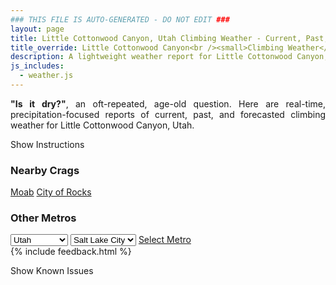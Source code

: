 ```yaml
---
### THIS FILE IS AUTO-GENERATED - DO NOT EDIT ###
layout: page
title: Little Cottonwood Canyon, Utah Climbing Weather - Current, Past, and Forecasted Report
title_override: Little Cottonwood Canyon<br /><small>Climbing Weather</small>
description: A lightweight weather report for Little Cottonwood Canyon, Utah. Optimized for slow internet connections.
js_includes:
  - weather.js
---
```


<section class="measure center lh-copy f5-ns f6 ph2 mv4" style="text-align: justify;">
<strong>"Is it dry?"</strong>, an oft-repeated, age-old question. Here are real-time,
precipitation-focused reports of current, past, and forecasted climbing weather for Little Cottonwood Canyon, Utah.
</section>

<p id="settings-toggle" class="mw5 b center tc hover-light-red black-70 pointer">Show Instructions</p>
<section id="settings" class="overflow-hidden" style="display:none;">
    <div class="mv2 ph2 center">
        <div class="fn f6 tc pv2">
            <p class="measure lh-copy center"><strong>Show/hide hourly forecasts</strong> by clicking the desired day.</p>
            <hr class="mw5 p0 mv2 o-60 b0 bt b--light-red light-red bg-light-red">
            <p class="measure lh-copy center"><strong>Current and Past conditions</strong> are measured by the nearest weather station. <strong>Forecast conditions</strong> are calculated and polled separately.</p>
            <hr class="mw5 p0 mv2 o-60 b0 bt b--light-red light-red bg-light-red">
            <p class="measure lh-copy center"><strong>Having issues?</strong> Try <a id="clear-cache" class="no-underline relative fancy-link light-red hover-light-red" href="#">clearing the local cache</a>.</p>
            <hr class="mw5 p0 mv2 o-60 b0 bt b--light-red light-red bg-light-red">
            <p class="measure lh-copy center">Weather data sourced from <a class="no-underline fancy-link relative light-red" target="_blank" href="https://www.weather.gov/documentation/services-web-api">weather.gov</a>.</p>
        </div>
    </div>
</section>
<section id="weather" data-crag="little-cottonwood-canyon-utah" class="mv4-ns mv3 ph2 center"></section>
<section id="nearby" class="tc lh-copy">
  <h3>Nearby Crags</h3>
<a class="nowrap no-underline fancy-link relative light-red mh3" href="/crags/moab-utah-weather.html">Moab</a>
<a class="nowrap no-underline fancy-link relative light-red mh3" href="/crags/city-of-rocks-idaho-weather.html">City of Rocks</a>
</section>
<section id="nearby" class="tc lh-copy">
  <h3>Other Metros</h3>
  <select class="ma1 bg-near-white pa2" id="stateSel">
    <option value="Texas">Texas</option>
    <option value="Washington">Washington</option>
    <option value="Colorado">Colorado</option>
    <option value="Tennessee">Tennessee</option>
    <option value="Utah" selected>Utah</option>
    <option value="California">California</option>
  </select>
  <select class="ma1 bg-near-white pa2" id="citySel">
    <option value="Salt Lake City" selected>Salt Lake City</option>
  </select>
  <a id="selectMetro" class="f6 link dim ph3 pv2 ma1 dib white bg-light-red" href="/crags/salt-lake-city-utah-weather.html">Select Metro</a>
  <script>
    var states = [];
    states["Texas"] = "Austin"
    states["Washington"] = "Seattle"
    states["Colorado"] = "Denver"
    states["Tennessee"] = "Nashville"
    states["Utah"] = "Salt Lake City"
    states["California"] = "San Francisco|Los Angeles"
  </script>
</section>
{% include feedback.html %}
<p id="issues-toggle" class="mw5 b center tc hover-light-red black-70 pointer">Show Known Issues</p>
<section id="issues" class="overflow-hidden tc f6">
</section>

<script>
  var weekly_SLC_102_165 = {"updated":"2021-06-18T08:40:53+00:00","units":"us","forecastGenerator":"BaselineForecastGenerator","generatedAt":"2021-06-18T08:47:27+00:00","updateTime":"2021-06-18T08:40:53+00:00","validTimes":"2021-06-18T02:00:00+00:00/P7DT23H","elevation":{"value":1872.0816,"unitCode":"unit:m"},"periods":[{"number":1,"name":"Overnight","startTime":"2021-06-18T02:00:00-06:00","endTime":"2021-06-18T06:00:00-06:00","isDaytime":false,"temperature":71,"temperatureUnit":"F","temperatureTrend":"rising","windSpeed":"6 mph","windDirection":"E","icon":"https://api.weather.gov/icons/land/night/bkn?size=medium","shortForecast":"Mostly Cloudy","detailedForecast":"Mostly cloudy. Low around 71, with temperatures rising to around 75 overnight. East wind around 6 mph."},{"number":2,"name":"Friday","startTime":"2021-06-18T06:00:00-06:00","endTime":"2021-06-18T18:00:00-06:00","isDaytime":true,"temperature":90,"temperatureUnit":"F","temperatureTrend":null,"windSpeed":"5 to 10 mph","windDirection":"NW","icon":"https://api.weather.gov/icons/land/day/sct?size=medium","shortForecast":"Mostly Sunny","detailedForecast":"Mostly sunny, with a high near 90. Northwest wind 5 to 10 mph."},{"number":3,"name":"Friday Night","startTime":"2021-06-18T18:00:00-06:00","endTime":"2021-06-19T06:00:00-06:00","isDaytime":false,"temperature":71,"temperatureUnit":"F","temperatureTrend":"rising","windSpeed":"9 mph","windDirection":"E","icon":"https://api.weather.gov/icons/land/night/smoke?size=medium","shortForecast":"Patchy Smoke","detailedForecast":"Patchy smoke. Mostly cloudy. Low around 71, with temperatures rising to around 74 overnight. East wind around 9 mph."},{"number":4,"name":"Saturday","startTime":"2021-06-19T06:00:00-06:00","endTime":"2021-06-19T18:00:00-06:00","isDaytime":true,"temperature":90,"temperatureUnit":"F","temperatureTrend":null,"windSpeed":"6 to 12 mph","windDirection":"WSW","icon":"https://api.weather.gov/icons/land/day/smoke/sct?size=medium","shortForecast":"Patchy Smoke then Mostly Sunny","detailedForecast":"Patchy smoke before noon. Mostly sunny, with a high near 90. West southwest wind 6 to 12 mph."},{"number":5,"name":"Saturday Night","startTime":"2021-06-19T18:00:00-06:00","endTime":"2021-06-20T06:00:00-06:00","isDaytime":false,"temperature":65,"temperatureUnit":"F","temperatureTrend":null,"windSpeed":"6 to 12 mph","windDirection":"NE","icon":"https://api.weather.gov/icons/land/night/few?size=medium","shortForecast":"Mostly Clear","detailedForecast":"Mostly clear, with a low around 65. Northeast wind 6 to 12 mph."},{"number":6,"name":"Sunday","startTime":"2021-06-20T06:00:00-06:00","endTime":"2021-06-20T18:00:00-06:00","isDaytime":true,"temperature":86,"temperatureUnit":"F","temperatureTrend":null,"windSpeed":"8 to 13 mph","windDirection":"NNW","icon":"https://api.weather.gov/icons/land/day/skc?size=medium","shortForecast":"Sunny","detailedForecast":"Sunny, with a high near 86."},{"number":7,"name":"Sunday Night","startTime":"2021-06-20T18:00:00-06:00","endTime":"2021-06-21T06:00:00-06:00","isDaytime":false,"temperature":62,"temperatureUnit":"F","temperatureTrend":null,"windSpeed":"9 to 13 mph","windDirection":"NNE","icon":"https://api.weather.gov/icons/land/night/few?size=medium","shortForecast":"Mostly Clear","detailedForecast":"Mostly clear, with a low around 62."},{"number":8,"name":"Monday","startTime":"2021-06-21T06:00:00-06:00","endTime":"2021-06-21T18:00:00-06:00","isDaytime":true,"temperature":86,"temperatureUnit":"F","temperatureTrend":null,"windSpeed":"8 to 12 mph","windDirection":"NNW","icon":"https://api.weather.gov/icons/land/day/skc?size=medium","shortForecast":"Sunny","detailedForecast":"Sunny, with a high near 86."},{"number":9,"name":"Monday Night","startTime":"2021-06-21T18:00:00-06:00","endTime":"2021-06-22T06:00:00-06:00","isDaytime":false,"temperature":65,"temperatureUnit":"F","temperatureTrend":null,"windSpeed":"7 to 10 mph","windDirection":"NE","icon":"https://api.weather.gov/icons/land/night/few?size=medium","shortForecast":"Mostly Clear","detailedForecast":"Mostly clear, with a low around 65."},{"number":10,"name":"Tuesday","startTime":"2021-06-22T06:00:00-06:00","endTime":"2021-06-22T18:00:00-06:00","isDaytime":true,"temperature":91,"temperatureUnit":"F","temperatureTrend":null,"windSpeed":"7 to 15 mph","windDirection":"S","icon":"https://api.weather.gov/icons/land/day/few?size=medium","shortForecast":"Sunny","detailedForecast":"Sunny, with a high near 91."},{"number":11,"name":"Tuesday Night","startTime":"2021-06-22T18:00:00-06:00","endTime":"2021-06-23T06:00:00-06:00","isDaytime":false,"temperature":67,"temperatureUnit":"F","temperatureTrend":null,"windSpeed":"15 mph","windDirection":"S","icon":"https://api.weather.gov/icons/land/night/sct?size=medium","shortForecast":"Partly Cloudy","detailedForecast":"Partly cloudy, with a low around 67."},{"number":12,"name":"Wednesday","startTime":"2021-06-23T06:00:00-06:00","endTime":"2021-06-23T18:00:00-06:00","isDaytime":true,"temperature":88,"temperatureUnit":"F","temperatureTrend":null,"windSpeed":"14 mph","windDirection":"S","icon":"https://api.weather.gov/icons/land/day/few?size=medium","shortForecast":"Sunny","detailedForecast":"Sunny, with a high near 88."},{"number":13,"name":"Wednesday Night","startTime":"2021-06-23T18:00:00-06:00","endTime":"2021-06-24T06:00:00-06:00","isDaytime":false,"temperature":64,"temperatureUnit":"F","temperatureTrend":null,"windSpeed":"12 to 15 mph","windDirection":"S","icon":"https://api.weather.gov/icons/land/night/few?size=medium","shortForecast":"Mostly Clear","detailedForecast":"Mostly clear, with a low around 64."},{"number":14,"name":"Thursday","startTime":"2021-06-24T06:00:00-06:00","endTime":"2021-06-24T18:00:00-06:00","isDaytime":true,"temperature":87,"temperatureUnit":"F","temperatureTrend":null,"windSpeed":"12 mph","windDirection":"SSW","icon":"https://api.weather.gov/icons/land/day/few?size=medium","shortForecast":"Sunny","detailedForecast":"Sunny, with a high near 87."}]}
  var hourly_SLC_102_165 = {"@context":["https://geojson.org/geojson-ld/geojson-context.jsonld",{"@version":"1.1","wx":"https://api.weather.gov/ontology#","geo":"http://www.opengis.net/ont/geosparql#","unit":"http://codes.wmo.int/common/unit/","@vocab":"https://api.weather.gov/ontology#"}],"type":"Feature","geometry":{"type":"Polygon","coordinates":[[[-111.7980097,40.5728371],[-111.79443739999999,40.5510443],[-111.765784,40.5537528],[-111.7693503,40.575545899999995],[-111.7980097,40.5728371]]]},"properties":{"updated":"2021-06-18T08:40:53+00:00","units":"us","forecastGenerator":"HourlyForecastGenerator","generatedAt":"2021-06-18T08:47:28+00:00","updateTime":"2021-06-18T08:40:53+00:00","validTimes":"2021-06-18T02:00:00+00:00/P7DT23H","elevation":{"value":1872.0816,"unitCode":"unit:m"},"periods":[{"number":1,"name":"","startTime":"2021-06-18T02:00:00-06:00","endTime":"2021-06-18T03:00:00-06:00","isDaytime":false,"temperature":75,"temperatureUnit":"F","temperatureTrend":null,"windSpeed":"6 mph","windDirection":"E","icon":"https://api.weather.gov/icons/land/night/bkn?size=small","shortForecast":"Mostly Cloudy","detailedForecast":""},{"number":2,"name":"","startTime":"2021-06-18T03:00:00-06:00","endTime":"2021-06-18T04:00:00-06:00","isDaytime":false,"temperature":75,"temperatureUnit":"F","temperatureTrend":null,"windSpeed":"6 mph","windDirection":"E","icon":"https://api.weather.gov/icons/land/night/bkn?size=small","shortForecast":"Mostly Cloudy","detailedForecast":""},{"number":3,"name":"","startTime":"2021-06-18T04:00:00-06:00","endTime":"2021-06-18T05:00:00-06:00","isDaytime":false,"temperature":75,"temperatureUnit":"F","temperatureTrend":null,"windSpeed":"6 mph","windDirection":"E","icon":"https://api.weather.gov/icons/land/night/bkn?size=small","shortForecast":"Mostly Cloudy","detailedForecast":""},{"number":4,"name":"","startTime":"2021-06-18T05:00:00-06:00","endTime":"2021-06-18T06:00:00-06:00","isDaytime":false,"temperature":75,"temperatureUnit":"F","temperatureTrend":null,"windSpeed":"6 mph","windDirection":"E","icon":"https://api.weather.gov/icons/land/night/bkn?size=small","shortForecast":"Mostly Cloudy","detailedForecast":""},{"number":5,"name":"","startTime":"2021-06-18T06:00:00-06:00","endTime":"2021-06-18T07:00:00-06:00","isDaytime":true,"temperature":72,"temperatureUnit":"F","temperatureTrend":null,"windSpeed":"6 mph","windDirection":"ESE","icon":"https://api.weather.gov/icons/land/day/bkn?size=small","shortForecast":"Partly Sunny","detailedForecast":""},{"number":6,"name":"","startTime":"2021-06-18T07:00:00-06:00","endTime":"2021-06-18T08:00:00-06:00","isDaytime":true,"temperature":71,"temperatureUnit":"F","temperatureTrend":null,"windSpeed":"6 mph","windDirection":"ESE","icon":"https://api.weather.gov/icons/land/day/bkn?size=small","shortForecast":"Partly Sunny","detailedForecast":""},{"number":7,"name":"","startTime":"2021-06-18T08:00:00-06:00","endTime":"2021-06-18T09:00:00-06:00","isDaytime":true,"temperature":72,"temperatureUnit":"F","temperatureTrend":null,"windSpeed":"6 mph","windDirection":"ESE","icon":"https://api.weather.gov/icons/land/day/bkn?size=small","shortForecast":"Partly Sunny","detailedForecast":""},{"number":8,"name":"","startTime":"2021-06-18T09:00:00-06:00","endTime":"2021-06-18T10:00:00-06:00","isDaytime":true,"temperature":78,"temperatureUnit":"F","temperatureTrend":null,"windSpeed":"5 mph","windDirection":"W","icon":"https://api.weather.gov/icons/land/day/bkn?size=small","shortForecast":"Partly Sunny","detailedForecast":""},{"number":9,"name":"","startTime":"2021-06-18T10:00:00-06:00","endTime":"2021-06-18T11:00:00-06:00","isDaytime":true,"temperature":81,"temperatureUnit":"F","temperatureTrend":null,"windSpeed":"5 mph","windDirection":"W","icon":"https://api.weather.gov/icons/land/day/bkn?size=small","shortForecast":"Partly Sunny","detailedForecast":""},{"number":10,"name":"","startTime":"2021-06-18T11:00:00-06:00","endTime":"2021-06-18T12:00:00-06:00","isDaytime":true,"temperature":82,"temperatureUnit":"F","temperatureTrend":null,"windSpeed":"5 mph","windDirection":"W","icon":"https://api.weather.gov/icons/land/day/bkn?size=small","shortForecast":"Partly Sunny","detailedForecast":""},{"number":11,"name":"","startTime":"2021-06-18T12:00:00-06:00","endTime":"2021-06-18T13:00:00-06:00","isDaytime":true,"temperature":84,"temperatureUnit":"F","temperatureTrend":null,"windSpeed":"9 mph","windDirection":"WNW","icon":"https://api.weather.gov/icons/land/day/sct?size=small","shortForecast":"Mostly Sunny","detailedForecast":""},{"number":12,"name":"","startTime":"2021-06-18T13:00:00-06:00","endTime":"2021-06-18T14:00:00-06:00","isDaytime":true,"temperature":86,"temperatureUnit":"F","temperatureTrend":null,"windSpeed":"9 mph","windDirection":"WNW","icon":"https://api.weather.gov/icons/land/day/sct?size=small","shortForecast":"Mostly Sunny","detailedForecast":""},{"number":13,"name":"","startTime":"2021-06-18T14:00:00-06:00","endTime":"2021-06-18T15:00:00-06:00","isDaytime":true,"temperature":88,"temperatureUnit":"F","temperatureTrend":null,"windSpeed":"9 mph","windDirection":"WNW","icon":"https://api.weather.gov/icons/land/day/sct?size=small","shortForecast":"Mostly Sunny","detailedForecast":""},{"number":14,"name":"","startTime":"2021-06-18T15:00:00-06:00","endTime":"2021-06-18T16:00:00-06:00","isDaytime":true,"temperature":88,"temperatureUnit":"F","temperatureTrend":null,"windSpeed":"10 mph","windDirection":"NNW","icon":"https://api.weather.gov/icons/land/day/few?size=small","shortForecast":"Sunny","detailedForecast":""},{"number":15,"name":"","startTime":"2021-06-18T16:00:00-06:00","endTime":"2021-06-18T17:00:00-06:00","isDaytime":true,"temperature":89,"temperatureUnit":"F","temperatureTrend":null,"windSpeed":"10 mph","windDirection":"NNW","icon":"https://api.weather.gov/icons/land/day/few?size=small","shortForecast":"Sunny","detailedForecast":""},{"number":16,"name":"","startTime":"2021-06-18T17:00:00-06:00","endTime":"2021-06-18T18:00:00-06:00","isDaytime":true,"temperature":89,"temperatureUnit":"F","temperatureTrend":null,"windSpeed":"10 mph","windDirection":"NNW","icon":"https://api.weather.gov/icons/land/day/few?size=small","shortForecast":"Sunny","detailedForecast":""},{"number":17,"name":"","startTime":"2021-06-18T18:00:00-06:00","endTime":"2021-06-18T19:00:00-06:00","isDaytime":false,"temperature":89,"temperatureUnit":"F","temperatureTrend":null,"windSpeed":"9 mph","windDirection":"NNW","icon":"https://api.weather.gov/icons/land/night/smoke?size=small","shortForecast":"Patchy Smoke","detailedForecast":""},{"number":18,"name":"","startTime":"2021-06-18T19:00:00-06:00","endTime":"2021-06-18T20:00:00-06:00","isDaytime":false,"temperature":87,"temperatureUnit":"F","temperatureTrend":null,"windSpeed":"9 mph","windDirection":"NNW","icon":"https://api.weather.gov/icons/land/night/smoke?size=small","shortForecast":"Patchy Smoke","detailedForecast":""},{"number":19,"name":"","startTime":"2021-06-18T20:00:00-06:00","endTime":"2021-06-18T21:00:00-06:00","isDaytime":false,"temperature":84,"temperatureUnit":"F","temperatureTrend":null,"windSpeed":"9 mph","windDirection":"NNW","icon":"https://api.weather.gov/icons/land/night/smoke?size=small","shortForecast":"Patchy Smoke","detailedForecast":""},{"number":20,"name":"","startTime":"2021-06-18T21:00:00-06:00","endTime":"2021-06-18T22:00:00-06:00","isDaytime":false,"temperature":80,"temperatureUnit":"F","temperatureTrend":null,"windSpeed":"7 mph","windDirection":"E","icon":"https://api.weather.gov/icons/land/night/smoke?size=small","shortForecast":"Patchy Smoke","detailedForecast":""},{"number":21,"name":"","startTime":"2021-06-18T22:00:00-06:00","endTime":"2021-06-18T23:00:00-06:00","isDaytime":false,"temperature":79,"temperatureUnit":"F","temperatureTrend":null,"windSpeed":"7 mph","windDirection":"E","icon":"https://api.weather.gov/icons/land/night/smoke?size=small","shortForecast":"Patchy Smoke","detailedForecast":""},{"number":22,"name":"","startTime":"2021-06-18T23:00:00-06:00","endTime":"2021-06-19T00:00:00-06:00","isDaytime":false,"temperature":78,"temperatureUnit":"F","temperatureTrend":null,"windSpeed":"7 mph","windDirection":"E","icon":"https://api.weather.gov/icons/land/night/smoke?size=small","shortForecast":"Patchy Smoke","detailedForecast":""},{"number":23,"name":"","startTime":"2021-06-19T00:00:00-06:00","endTime":"2021-06-19T01:00:00-06:00","isDaytime":false,"temperature":77,"temperatureUnit":"F","temperatureTrend":null,"windSpeed":"9 mph","windDirection":"ESE","icon":"https://api.weather.gov/icons/land/night/smoke?size=small","shortForecast":"Patchy Smoke","detailedForecast":""},{"number":24,"name":"","startTime":"2021-06-19T01:00:00-06:00","endTime":"2021-06-19T02:00:00-06:00","isDaytime":false,"temperature":76,"temperatureUnit":"F","temperatureTrend":null,"windSpeed":"9 mph","windDirection":"ESE","icon":"https://api.weather.gov/icons/land/night/smoke?size=small","shortForecast":"Patchy Smoke","detailedForecast":""},{"number":25,"name":"","startTime":"2021-06-19T02:00:00-06:00","endTime":"2021-06-19T03:00:00-06:00","isDaytime":false,"temperature":75,"temperatureUnit":"F","temperatureTrend":null,"windSpeed":"9 mph","windDirection":"ESE","icon":"https://api.weather.gov/icons/land/night/smoke?size=small","shortForecast":"Patchy Smoke","detailedForecast":""},{"number":26,"name":"","startTime":"2021-06-19T03:00:00-06:00","endTime":"2021-06-19T04:00:00-06:00","isDaytime":false,"temperature":75,"temperatureUnit":"F","temperatureTrend":null,"windSpeed":"8 mph","windDirection":"ESE","icon":"https://api.weather.gov/icons/land/night/smoke?size=small","shortForecast":"Patchy Smoke","detailedForecast":""},{"number":27,"name":"","startTime":"2021-06-19T04:00:00-06:00","endTime":"2021-06-19T05:00:00-06:00","isDaytime":false,"temperature":74,"temperatureUnit":"F","temperatureTrend":null,"windSpeed":"8 mph","windDirection":"ESE","icon":"https://api.weather.gov/icons/land/night/smoke?size=small","shortForecast":"Patchy Smoke","detailedForecast":""},{"number":28,"name":"","startTime":"2021-06-19T05:00:00-06:00","endTime":"2021-06-19T06:00:00-06:00","isDaytime":false,"temperature":74,"temperatureUnit":"F","temperatureTrend":null,"windSpeed":"8 mph","windDirection":"ESE","icon":"https://api.weather.gov/icons/land/night/smoke?size=small","shortForecast":"Patchy Smoke","detailedForecast":""},{"number":29,"name":"","startTime":"2021-06-19T06:00:00-06:00","endTime":"2021-06-19T07:00:00-06:00","isDaytime":true,"temperature":73,"temperatureUnit":"F","temperatureTrend":null,"windSpeed":"7 mph","windDirection":"SE","icon":"https://api.weather.gov/icons/land/day/smoke?size=small","shortForecast":"Patchy Smoke","detailedForecast":""},{"number":30,"name":"","startTime":"2021-06-19T07:00:00-06:00","endTime":"2021-06-19T08:00:00-06:00","isDaytime":true,"temperature":71,"temperatureUnit":"F","temperatureTrend":null,"windSpeed":"7 mph","windDirection":"SE","icon":"https://api.weather.gov/icons/land/day/smoke?size=small","shortForecast":"Patchy Smoke","detailedForecast":""},{"number":31,"name":"","startTime":"2021-06-19T08:00:00-06:00","endTime":"2021-06-19T09:00:00-06:00","isDaytime":true,"temperature":73,"temperatureUnit":"F","temperatureTrend":null,"windSpeed":"7 mph","windDirection":"SE","icon":"https://api.weather.gov/icons/land/day/smoke?size=small","shortForecast":"Patchy Smoke","detailedForecast":""},{"number":32,"name":"","startTime":"2021-06-19T09:00:00-06:00","endTime":"2021-06-19T10:00:00-06:00","isDaytime":true,"temperature":78,"temperatureUnit":"F","temperatureTrend":null,"windSpeed":"6 mph","windDirection":"SSW","icon":"https://api.weather.gov/icons/land/day/smoke?size=small","shortForecast":"Patchy Smoke","detailedForecast":""},{"number":33,"name":"","startTime":"2021-06-19T10:00:00-06:00","endTime":"2021-06-19T11:00:00-06:00","isDaytime":true,"temperature":80,"temperatureUnit":"F","temperatureTrend":null,"windSpeed":"6 mph","windDirection":"SSW","icon":"https://api.weather.gov/icons/land/day/smoke?size=small","shortForecast":"Patchy Smoke","detailedForecast":""},{"number":34,"name":"","startTime":"2021-06-19T11:00:00-06:00","endTime":"2021-06-19T12:00:00-06:00","isDaytime":true,"temperature":82,"temperatureUnit":"F","temperatureTrend":null,"windSpeed":"6 mph","windDirection":"SSW","icon":"https://api.weather.gov/icons/land/day/smoke?size=small","shortForecast":"Patchy Smoke","detailedForecast":""},{"number":35,"name":"","startTime":"2021-06-19T12:00:00-06:00","endTime":"2021-06-19T13:00:00-06:00","isDaytime":true,"temperature":84,"temperatureUnit":"F","temperatureTrend":null,"windSpeed":"8 mph","windDirection":"W","icon":"https://api.weather.gov/icons/land/day/sct?size=small","shortForecast":"Mostly Sunny","detailedForecast":""},{"number":36,"name":"","startTime":"2021-06-19T13:00:00-06:00","endTime":"2021-06-19T14:00:00-06:00","isDaytime":true,"temperature":85,"temperatureUnit":"F","temperatureTrend":null,"windSpeed":"8 mph","windDirection":"W","icon":"https://api.weather.gov/icons/land/day/sct?size=small","shortForecast":"Mostly Sunny","detailedForecast":""},{"number":37,"name":"","startTime":"2021-06-19T14:00:00-06:00","endTime":"2021-06-19T15:00:00-06:00","isDaytime":true,"temperature":86,"temperatureUnit":"F","temperatureTrend":null,"windSpeed":"8 mph","windDirection":"W","icon":"https://api.weather.gov/icons/land/day/sct?size=small","shortForecast":"Mostly Sunny","detailedForecast":""},{"number":38,"name":"","startTime":"2021-06-19T15:00:00-06:00","endTime":"2021-06-19T16:00:00-06:00","isDaytime":true,"temperature":87,"temperatureUnit":"F","temperatureTrend":null,"windSpeed":"12 mph","windDirection":"NW","icon":"https://api.weather.gov/icons/land/day/few?size=small","shortForecast":"Sunny","detailedForecast":""},{"number":39,"name":"","startTime":"2021-06-19T16:00:00-06:00","endTime":"2021-06-19T17:00:00-06:00","isDaytime":true,"temperature":88,"temperatureUnit":"F","temperatureTrend":null,"windSpeed":"12 mph","windDirection":"NW","icon":"https://api.weather.gov/icons/land/day/few?size=small","shortForecast":"Sunny","detailedForecast":""},{"number":40,"name":"","startTime":"2021-06-19T17:00:00-06:00","endTime":"2021-06-19T18:00:00-06:00","isDaytime":true,"temperature":89,"temperatureUnit":"F","temperatureTrend":null,"windSpeed":"12 mph","windDirection":"NW","icon":"https://api.weather.gov/icons/land/day/few?size=small","shortForecast":"Sunny","detailedForecast":""},{"number":41,"name":"","startTime":"2021-06-19T18:00:00-06:00","endTime":"2021-06-19T19:00:00-06:00","isDaytime":false,"temperature":88,"temperatureUnit":"F","temperatureTrend":null,"windSpeed":"12 mph","windDirection":"NNW","icon":"https://api.weather.gov/icons/land/night/few?size=small","shortForecast":"Mostly Clear","detailedForecast":""},{"number":42,"name":"","startTime":"2021-06-19T19:00:00-06:00","endTime":"2021-06-19T20:00:00-06:00","isDaytime":false,"temperature":86,"temperatureUnit":"F","temperatureTrend":null,"windSpeed":"12 mph","windDirection":"NNW","icon":"https://api.weather.gov/icons/land/night/few?size=small","shortForecast":"Mostly Clear","detailedForecast":""},{"number":43,"name":"","startTime":"2021-06-19T20:00:00-06:00","endTime":"2021-06-19T21:00:00-06:00","isDaytime":false,"temperature":82,"temperatureUnit":"F","temperatureTrend":null,"windSpeed":"12 mph","windDirection":"NNW","icon":"https://api.weather.gov/icons/land/night/few?size=small","shortForecast":"Mostly Clear","detailedForecast":""},{"number":44,"name":"","startTime":"2021-06-19T21:00:00-06:00","endTime":"2021-06-19T22:00:00-06:00","isDaytime":false,"temperature":79,"temperatureUnit":"F","temperatureTrend":null,"windSpeed":"6 mph","windDirection":"NNE","icon":"https://api.weather.gov/icons/land/night/few?size=small","shortForecast":"Mostly Clear","detailedForecast":""},{"number":45,"name":"","startTime":"2021-06-19T22:00:00-06:00","endTime":"2021-06-19T23:00:00-06:00","isDaytime":false,"temperature":77,"temperatureUnit":"F","temperatureTrend":null,"windSpeed":"6 mph","windDirection":"NNE","icon":"https://api.weather.gov/icons/land/night/few?size=small","shortForecast":"Mostly Clear","detailedForecast":""},{"number":46,"name":"","startTime":"2021-06-19T23:00:00-06:00","endTime":"2021-06-20T00:00:00-06:00","isDaytime":false,"temperature":76,"temperatureUnit":"F","temperatureTrend":null,"windSpeed":"6 mph","windDirection":"NNE","icon":"https://api.weather.gov/icons/land/night/few?size=small","shortForecast":"Mostly Clear","detailedForecast":""},{"number":47,"name":"","startTime":"2021-06-20T00:00:00-06:00","endTime":"2021-06-20T01:00:00-06:00","isDaytime":false,"temperature":75,"temperatureUnit":"F","temperatureTrend":null,"windSpeed":"7 mph","windDirection":"E","icon":"https://api.weather.gov/icons/land/night/few?size=small","shortForecast":"Mostly Clear","detailedForecast":""},{"number":48,"name":"","startTime":"2021-06-20T01:00:00-06:00","endTime":"2021-06-20T02:00:00-06:00","isDaytime":false,"temperature":73,"temperatureUnit":"F","temperatureTrend":null,"windSpeed":"7 mph","windDirection":"E","icon":"https://api.weather.gov/icons/land/night/few?size=small","shortForecast":"Mostly Clear","detailedForecast":""},{"number":49,"name":"","startTime":"2021-06-20T02:00:00-06:00","endTime":"2021-06-20T03:00:00-06:00","isDaytime":false,"temperature":72,"temperatureUnit":"F","temperatureTrend":null,"windSpeed":"7 mph","windDirection":"E","icon":"https://api.weather.gov/icons/land/night/few?size=small","shortForecast":"Mostly Clear","detailedForecast":""},{"number":50,"name":"","startTime":"2021-06-20T03:00:00-06:00","endTime":"2021-06-20T04:00:00-06:00","isDaytime":false,"temperature":70,"temperatureUnit":"F","temperatureTrend":null,"windSpeed":"8 mph","windDirection":"ENE","icon":"https://api.weather.gov/icons/land/night/few?size=small","shortForecast":"Mostly Clear","detailedForecast":""},{"number":51,"name":"","startTime":"2021-06-20T04:00:00-06:00","endTime":"2021-06-20T05:00:00-06:00","isDaytime":false,"temperature":68,"temperatureUnit":"F","temperatureTrend":null,"windSpeed":"8 mph","windDirection":"ENE","icon":"https://api.weather.gov/icons/land/night/few?size=small","shortForecast":"Mostly Clear","detailedForecast":""},{"number":52,"name":"","startTime":"2021-06-20T05:00:00-06:00","endTime":"2021-06-20T06:00:00-06:00","isDaytime":false,"temperature":67,"temperatureUnit":"F","temperatureTrend":null,"windSpeed":"8 mph","windDirection":"ENE","icon":"https://api.weather.gov/icons/land/night/few?size=small","shortForecast":"Mostly Clear","detailedForecast":""},{"number":53,"name":"","startTime":"2021-06-20T06:00:00-06:00","endTime":"2021-06-20T07:00:00-06:00","isDaytime":true,"temperature":67,"temperatureUnit":"F","temperatureTrend":null,"windSpeed":"8 mph","windDirection":"ENE","icon":"https://api.weather.gov/icons/land/day/skc?size=small","shortForecast":"Sunny","detailedForecast":""},{"number":54,"name":"","startTime":"2021-06-20T07:00:00-06:00","endTime":"2021-06-20T08:00:00-06:00","isDaytime":true,"temperature":69,"temperatureUnit":"F","temperatureTrend":null,"windSpeed":"8 mph","windDirection":"ENE","icon":"https://api.weather.gov/icons/land/day/skc?size=small","shortForecast":"Sunny","detailedForecast":""},{"number":55,"name":"","startTime":"2021-06-20T08:00:00-06:00","endTime":"2021-06-20T09:00:00-06:00","isDaytime":true,"temperature":71,"temperatureUnit":"F","temperatureTrend":null,"windSpeed":"8 mph","windDirection":"ENE","icon":"https://api.weather.gov/icons/land/day/skc?size=small","shortForecast":"Sunny","detailedForecast":""},{"number":56,"name":"","startTime":"2021-06-20T09:00:00-06:00","endTime":"2021-06-20T10:00:00-06:00","isDaytime":true,"temperature":74,"temperatureUnit":"F","temperatureTrend":null,"windSpeed":"9 mph","windDirection":"WNW","icon":"https://api.weather.gov/icons/land/day/skc?size=small","shortForecast":"Sunny","detailedForecast":""},{"number":57,"name":"","startTime":"2021-06-20T10:00:00-06:00","endTime":"2021-06-20T11:00:00-06:00","isDaytime":true,"temperature":76,"temperatureUnit":"F","temperatureTrend":null,"windSpeed":"9 mph","windDirection":"WNW","icon":"https://api.weather.gov/icons/land/day/skc?size=small","shortForecast":"Sunny","detailedForecast":""},{"number":58,"name":"","startTime":"2021-06-20T11:00:00-06:00","endTime":"2021-06-20T12:00:00-06:00","isDaytime":true,"temperature":78,"temperatureUnit":"F","temperatureTrend":null,"windSpeed":"9 mph","windDirection":"WNW","icon":"https://api.weather.gov/icons/land/day/skc?size=small","shortForecast":"Sunny","detailedForecast":""},{"number":59,"name":"","startTime":"2021-06-20T12:00:00-06:00","endTime":"2021-06-20T13:00:00-06:00","isDaytime":true,"temperature":79,"temperatureUnit":"F","temperatureTrend":null,"windSpeed":"13 mph","windDirection":"WNW","icon":"https://api.weather.gov/icons/land/day/skc?size=small","shortForecast":"Sunny","detailedForecast":""},{"number":60,"name":"","startTime":"2021-06-20T13:00:00-06:00","endTime":"2021-06-20T14:00:00-06:00","isDaytime":true,"temperature":81,"temperatureUnit":"F","temperatureTrend":null,"windSpeed":"13 mph","windDirection":"WNW","icon":"https://api.weather.gov/icons/land/day/skc?size=small","shortForecast":"Sunny","detailedForecast":""},{"number":61,"name":"","startTime":"2021-06-20T14:00:00-06:00","endTime":"2021-06-20T15:00:00-06:00","isDaytime":true,"temperature":82,"temperatureUnit":"F","temperatureTrend":null,"windSpeed":"13 mph","windDirection":"WNW","icon":"https://api.weather.gov/icons/land/day/skc?size=small","shortForecast":"Sunny","detailedForecast":""},{"number":62,"name":"","startTime":"2021-06-20T15:00:00-06:00","endTime":"2021-06-20T16:00:00-06:00","isDaytime":true,"temperature":83,"temperatureUnit":"F","temperatureTrend":null,"windSpeed":"13 mph","windDirection":"NW","icon":"https://api.weather.gov/icons/land/day/skc?size=small","shortForecast":"Sunny","detailedForecast":""},{"number":63,"name":"","startTime":"2021-06-20T16:00:00-06:00","endTime":"2021-06-20T17:00:00-06:00","isDaytime":true,"temperature":84,"temperatureUnit":"F","temperatureTrend":null,"windSpeed":"13 mph","windDirection":"NW","icon":"https://api.weather.gov/icons/land/day/skc?size=small","shortForecast":"Sunny","detailedForecast":""},{"number":64,"name":"","startTime":"2021-06-20T17:00:00-06:00","endTime":"2021-06-20T18:00:00-06:00","isDaytime":true,"temperature":85,"temperatureUnit":"F","temperatureTrend":null,"windSpeed":"13 mph","windDirection":"NW","icon":"https://api.weather.gov/icons/land/day/skc?size=small","shortForecast":"Sunny","detailedForecast":""},{"number":65,"name":"","startTime":"2021-06-20T18:00:00-06:00","endTime":"2021-06-20T19:00:00-06:00","isDaytime":false,"temperature":84,"temperatureUnit":"F","temperatureTrend":null,"windSpeed":"13 mph","windDirection":"NNW","icon":"https://api.weather.gov/icons/land/night/few?size=small","shortForecast":"Mostly Clear","detailedForecast":""},{"number":66,"name":"","startTime":"2021-06-20T19:00:00-06:00","endTime":"2021-06-20T20:00:00-06:00","isDaytime":false,"temperature":82,"temperatureUnit":"F","temperatureTrend":null,"windSpeed":"13 mph","windDirection":"NNW","icon":"https://api.weather.gov/icons/land/night/few?size=small","shortForecast":"Mostly Clear","detailedForecast":""},{"number":67,"name":"","startTime":"2021-06-20T20:00:00-06:00","endTime":"2021-06-20T21:00:00-06:00","isDaytime":false,"temperature":79,"temperatureUnit":"F","temperatureTrend":null,"windSpeed":"13 mph","windDirection":"NNW","icon":"https://api.weather.gov/icons/land/night/few?size=small","shortForecast":"Mostly Clear","detailedForecast":""},{"number":68,"name":"","startTime":"2021-06-20T21:00:00-06:00","endTime":"2021-06-20T22:00:00-06:00","isDaytime":false,"temperature":76,"temperatureUnit":"F","temperatureTrend":null,"windSpeed":"9 mph","windDirection":"N","icon":"https://api.weather.gov/icons/land/night/few?size=small","shortForecast":"Mostly Clear","detailedForecast":""},{"number":69,"name":"","startTime":"2021-06-20T22:00:00-06:00","endTime":"2021-06-20T23:00:00-06:00","isDaytime":false,"temperature":74,"temperatureUnit":"F","temperatureTrend":null,"windSpeed":"9 mph","windDirection":"N","icon":"https://api.weather.gov/icons/land/night/few?size=small","shortForecast":"Mostly Clear","detailedForecast":""},{"number":70,"name":"","startTime":"2021-06-20T23:00:00-06:00","endTime":"2021-06-21T00:00:00-06:00","isDaytime":false,"temperature":72,"temperatureUnit":"F","temperatureTrend":null,"windSpeed":"9 mph","windDirection":"N","icon":"https://api.weather.gov/icons/land/night/few?size=small","shortForecast":"Mostly Clear","detailedForecast":""},{"number":71,"name":"","startTime":"2021-06-21T00:00:00-06:00","endTime":"2021-06-21T01:00:00-06:00","isDaytime":false,"temperature":71,"temperatureUnit":"F","temperatureTrend":null,"windSpeed":"10 mph","windDirection":"NE","icon":"https://api.weather.gov/icons/land/night/skc?size=small","shortForecast":"Clear","detailedForecast":""},{"number":72,"name":"","startTime":"2021-06-21T01:00:00-06:00","endTime":"2021-06-21T02:00:00-06:00","isDaytime":false,"temperature":70,"temperatureUnit":"F","temperatureTrend":null,"windSpeed":"10 mph","windDirection":"NE","icon":"https://api.weather.gov/icons/land/night/skc?size=small","shortForecast":"Clear","detailedForecast":""},{"number":73,"name":"","startTime":"2021-06-21T02:00:00-06:00","endTime":"2021-06-21T03:00:00-06:00","isDaytime":false,"temperature":69,"temperatureUnit":"F","temperatureTrend":null,"windSpeed":"10 mph","windDirection":"NE","icon":"https://api.weather.gov/icons/land/night/skc?size=small","shortForecast":"Clear","detailedForecast":""},{"number":74,"name":"","startTime":"2021-06-21T03:00:00-06:00","endTime":"2021-06-21T04:00:00-06:00","isDaytime":false,"temperature":68,"temperatureUnit":"F","temperatureTrend":null,"windSpeed":"9 mph","windDirection":"ENE","icon":"https://api.weather.gov/icons/land/night/skc?size=small","shortForecast":"Clear","detailedForecast":""},{"number":75,"name":"","startTime":"2021-06-21T04:00:00-06:00","endTime":"2021-06-21T05:00:00-06:00","isDaytime":false,"temperature":67,"temperatureUnit":"F","temperatureTrend":null,"windSpeed":"9 mph","windDirection":"ENE","icon":"https://api.weather.gov/icons/land/night/skc?size=small","shortForecast":"Clear","detailedForecast":""},{"number":76,"name":"","startTime":"2021-06-21T05:00:00-06:00","endTime":"2021-06-21T06:00:00-06:00","isDaytime":false,"temperature":65,"temperatureUnit":"F","temperatureTrend":null,"windSpeed":"9 mph","windDirection":"ENE","icon":"https://api.weather.gov/icons/land/night/skc?size=small","shortForecast":"Clear","detailedForecast":""},{"number":77,"name":"","startTime":"2021-06-21T06:00:00-06:00","endTime":"2021-06-21T07:00:00-06:00","isDaytime":true,"temperature":64,"temperatureUnit":"F","temperatureTrend":null,"windSpeed":"10 mph","windDirection":"E","icon":"https://api.weather.gov/icons/land/day/skc?size=small","shortForecast":"Sunny","detailedForecast":""},{"number":78,"name":"","startTime":"2021-06-21T07:00:00-06:00","endTime":"2021-06-21T08:00:00-06:00","isDaytime":true,"temperature":66,"temperatureUnit":"F","temperatureTrend":null,"windSpeed":"10 mph","windDirection":"E","icon":"https://api.weather.gov/icons/land/day/skc?size=small","shortForecast":"Sunny","detailedForecast":""},{"number":79,"name":"","startTime":"2021-06-21T08:00:00-06:00","endTime":"2021-06-21T09:00:00-06:00","isDaytime":true,"temperature":69,"temperatureUnit":"F","temperatureTrend":null,"windSpeed":"10 mph","windDirection":"E","icon":"https://api.weather.gov/icons/land/day/skc?size=small","shortForecast":"Sunny","detailedForecast":""},{"number":80,"name":"","startTime":"2021-06-21T09:00:00-06:00","endTime":"2021-06-21T10:00:00-06:00","isDaytime":true,"temperature":71,"temperatureUnit":"F","temperatureTrend":null,"windSpeed":"8 mph","windDirection":"NNW","icon":"https://api.weather.gov/icons/land/day/skc?size=small","shortForecast":"Sunny","detailedForecast":""},{"number":81,"name":"","startTime":"2021-06-21T10:00:00-06:00","endTime":"2021-06-21T11:00:00-06:00","isDaytime":true,"temperature":74,"temperatureUnit":"F","temperatureTrend":null,"windSpeed":"8 mph","windDirection":"NNW","icon":"https://api.weather.gov/icons/land/day/skc?size=small","shortForecast":"Sunny","detailedForecast":""},{"number":82,"name":"","startTime":"2021-06-21T11:00:00-06:00","endTime":"2021-06-21T12:00:00-06:00","isDaytime":true,"temperature":77,"temperatureUnit":"F","temperatureTrend":null,"windSpeed":"8 mph","windDirection":"NNW","icon":"https://api.weather.gov/icons/land/day/skc?size=small","shortForecast":"Sunny","detailedForecast":""},{"number":83,"name":"","startTime":"2021-06-21T12:00:00-06:00","endTime":"2021-06-21T13:00:00-06:00","isDaytime":true,"temperature":79,"temperatureUnit":"F","temperatureTrend":null,"windSpeed":"9 mph","windDirection":"WNW","icon":"https://api.weather.gov/icons/land/day/skc?size=small","shortForecast":"Sunny","detailedForecast":""},{"number":84,"name":"","startTime":"2021-06-21T13:00:00-06:00","endTime":"2021-06-21T14:00:00-06:00","isDaytime":true,"temperature":81,"temperatureUnit":"F","temperatureTrend":null,"windSpeed":"9 mph","windDirection":"WNW","icon":"https://api.weather.gov/icons/land/day/skc?size=small","shortForecast":"Sunny","detailedForecast":""},{"number":85,"name":"","startTime":"2021-06-21T14:00:00-06:00","endTime":"2021-06-21T15:00:00-06:00","isDaytime":true,"temperature":82,"temperatureUnit":"F","temperatureTrend":null,"windSpeed":"9 mph","windDirection":"WNW","icon":"https://api.weather.gov/icons/land/day/skc?size=small","shortForecast":"Sunny","detailedForecast":""},{"number":86,"name":"","startTime":"2021-06-21T15:00:00-06:00","endTime":"2021-06-21T16:00:00-06:00","isDaytime":true,"temperature":83,"temperatureUnit":"F","temperatureTrend":null,"windSpeed":"12 mph","windDirection":"NW","icon":"https://api.weather.gov/icons/land/day/skc?size=small","shortForecast":"Sunny","detailedForecast":""},{"number":87,"name":"","startTime":"2021-06-21T16:00:00-06:00","endTime":"2021-06-21T17:00:00-06:00","isDaytime":true,"temperature":84,"temperatureUnit":"F","temperatureTrend":null,"windSpeed":"12 mph","windDirection":"NW","icon":"https://api.weather.gov/icons/land/day/skc?size=small","shortForecast":"Sunny","detailedForecast":""},{"number":88,"name":"","startTime":"2021-06-21T17:00:00-06:00","endTime":"2021-06-21T18:00:00-06:00","isDaytime":true,"temperature":85,"temperatureUnit":"F","temperatureTrend":null,"windSpeed":"12 mph","windDirection":"NW","icon":"https://api.weather.gov/icons/land/day/skc?size=small","shortForecast":"Sunny","detailedForecast":""},{"number":89,"name":"","startTime":"2021-06-21T18:00:00-06:00","endTime":"2021-06-21T19:00:00-06:00","isDaytime":false,"temperature":85,"temperatureUnit":"F","temperatureTrend":null,"windSpeed":"10 mph","windDirection":"NW","icon":"https://api.weather.gov/icons/land/night/skc?size=small","shortForecast":"Clear","detailedForecast":""},{"number":90,"name":"","startTime":"2021-06-21T19:00:00-06:00","endTime":"2021-06-21T20:00:00-06:00","isDaytime":false,"temperature":83,"temperatureUnit":"F","temperatureTrend":null,"windSpeed":"10 mph","windDirection":"NW","icon":"https://api.weather.gov/icons/land/night/skc?size=small","shortForecast":"Clear","detailedForecast":""},{"number":91,"name":"","startTime":"2021-06-21T20:00:00-06:00","endTime":"2021-06-21T21:00:00-06:00","isDaytime":false,"temperature":79,"temperatureUnit":"F","temperatureTrend":null,"windSpeed":"10 mph","windDirection":"NW","icon":"https://api.weather.gov/icons/land/night/skc?size=small","shortForecast":"Clear","detailedForecast":""},{"number":92,"name":"","startTime":"2021-06-21T21:00:00-06:00","endTime":"2021-06-21T22:00:00-06:00","isDaytime":false,"temperature":76,"temperatureUnit":"F","temperatureTrend":null,"windSpeed":"8 mph","windDirection":"N","icon":"https://api.weather.gov/icons/land/night/few?size=small","shortForecast":"Mostly Clear","detailedForecast":""},{"number":93,"name":"","startTime":"2021-06-21T22:00:00-06:00","endTime":"2021-06-21T23:00:00-06:00","isDaytime":false,"temperature":74,"temperatureUnit":"F","temperatureTrend":null,"windSpeed":"8 mph","windDirection":"N","icon":"https://api.weather.gov/icons/land/night/few?size=small","shortForecast":"Mostly Clear","detailedForecast":""},{"number":94,"name":"","startTime":"2021-06-21T23:00:00-06:00","endTime":"2021-06-22T00:00:00-06:00","isDaytime":false,"temperature":73,"temperatureUnit":"F","temperatureTrend":null,"windSpeed":"8 mph","windDirection":"N","icon":"https://api.weather.gov/icons/land/night/few?size=small","shortForecast":"Mostly Clear","detailedForecast":""},{"number":95,"name":"","startTime":"2021-06-22T00:00:00-06:00","endTime":"2021-06-22T01:00:00-06:00","isDaytime":false,"temperature":72,"temperatureUnit":"F","temperatureTrend":null,"windSpeed":"9 mph","windDirection":"E","icon":"https://api.weather.gov/icons/land/night/skc?size=small","shortForecast":"Clear","detailedForecast":""},{"number":96,"name":"","startTime":"2021-06-22T01:00:00-06:00","endTime":"2021-06-22T02:00:00-06:00","isDaytime":false,"temperature":71,"temperatureUnit":"F","temperatureTrend":null,"windSpeed":"9 mph","windDirection":"E","icon":"https://api.weather.gov/icons/land/night/skc?size=small","shortForecast":"Clear","detailedForecast":""},{"number":97,"name":"","startTime":"2021-06-22T02:00:00-06:00","endTime":"2021-06-22T03:00:00-06:00","isDaytime":false,"temperature":70,"temperatureUnit":"F","temperatureTrend":null,"windSpeed":"9 mph","windDirection":"E","icon":"https://api.weather.gov/icons/land/night/skc?size=small","shortForecast":"Clear","detailedForecast":""},{"number":98,"name":"","startTime":"2021-06-22T03:00:00-06:00","endTime":"2021-06-22T04:00:00-06:00","isDaytime":false,"temperature":69,"temperatureUnit":"F","temperatureTrend":null,"windSpeed":"7 mph","windDirection":"SE","icon":"https://api.weather.gov/icons/land/night/few?size=small","shortForecast":"Mostly Clear","detailedForecast":""},{"number":99,"name":"","startTime":"2021-06-22T04:00:00-06:00","endTime":"2021-06-22T05:00:00-06:00","isDaytime":false,"temperature":68,"temperatureUnit":"F","temperatureTrend":null,"windSpeed":"7 mph","windDirection":"SE","icon":"https://api.weather.gov/icons/land/night/few?size=small","shortForecast":"Mostly Clear","detailedForecast":""},{"number":100,"name":"","startTime":"2021-06-22T05:00:00-06:00","endTime":"2021-06-22T06:00:00-06:00","isDaytime":false,"temperature":67,"temperatureUnit":"F","temperatureTrend":null,"windSpeed":"7 mph","windDirection":"SE","icon":"https://api.weather.gov/icons/land/night/few?size=small","shortForecast":"Mostly Clear","detailedForecast":""},{"number":101,"name":"","startTime":"2021-06-22T06:00:00-06:00","endTime":"2021-06-22T07:00:00-06:00","isDaytime":true,"temperature":67,"temperatureUnit":"F","temperatureTrend":null,"windSpeed":"7 mph","windDirection":"SE","icon":"https://api.weather.gov/icons/land/day/few?size=small","shortForecast":"Sunny","detailedForecast":""},{"number":102,"name":"","startTime":"2021-06-22T07:00:00-06:00","endTime":"2021-06-22T08:00:00-06:00","isDaytime":true,"temperature":69,"temperatureUnit":"F","temperatureTrend":null,"windSpeed":"7 mph","windDirection":"SE","icon":"https://api.weather.gov/icons/land/day/few?size=small","shortForecast":"Sunny","detailedForecast":""},{"number":103,"name":"","startTime":"2021-06-22T08:00:00-06:00","endTime":"2021-06-22T09:00:00-06:00","isDaytime":true,"temperature":72,"temperatureUnit":"F","temperatureTrend":null,"windSpeed":"7 mph","windDirection":"SE","icon":"https://api.weather.gov/icons/land/day/few?size=small","shortForecast":"Sunny","detailedForecast":""},{"number":104,"name":"","startTime":"2021-06-22T09:00:00-06:00","endTime":"2021-06-22T10:00:00-06:00","isDaytime":true,"temperature":75,"temperatureUnit":"F","temperatureTrend":null,"windSpeed":"12 mph","windDirection":"S","icon":"https://api.weather.gov/icons/land/day/skc?size=small","shortForecast":"Sunny","detailedForecast":""},{"number":105,"name":"","startTime":"2021-06-22T10:00:00-06:00","endTime":"2021-06-22T11:00:00-06:00","isDaytime":true,"temperature":78,"temperatureUnit":"F","temperatureTrend":null,"windSpeed":"12 mph","windDirection":"S","icon":"https://api.weather.gov/icons/land/day/skc?size=small","shortForecast":"Sunny","detailedForecast":""},{"number":106,"name":"","startTime":"2021-06-22T11:00:00-06:00","endTime":"2021-06-22T12:00:00-06:00","isDaytime":true,"temperature":80,"temperatureUnit":"F","temperatureTrend":null,"windSpeed":"12 mph","windDirection":"S","icon":"https://api.weather.gov/icons/land/day/skc?size=small","shortForecast":"Sunny","detailedForecast":""},{"number":107,"name":"","startTime":"2021-06-22T12:00:00-06:00","endTime":"2021-06-22T13:00:00-06:00","isDaytime":true,"temperature":83,"temperatureUnit":"F","temperatureTrend":null,"windSpeed":"13 mph","windDirection":"SSW","icon":"https://api.weather.gov/icons/land/day/skc?size=small","shortForecast":"Sunny","detailedForecast":""},{"number":108,"name":"","startTime":"2021-06-22T13:00:00-06:00","endTime":"2021-06-22T14:00:00-06:00","isDaytime":true,"temperature":85,"temperatureUnit":"F","temperatureTrend":null,"windSpeed":"13 mph","windDirection":"SSW","icon":"https://api.weather.gov/icons/land/day/skc?size=small","shortForecast":"Sunny","detailedForecast":""},{"number":109,"name":"","startTime":"2021-06-22T14:00:00-06:00","endTime":"2021-06-22T15:00:00-06:00","isDaytime":true,"temperature":88,"temperatureUnit":"F","temperatureTrend":null,"windSpeed":"13 mph","windDirection":"SSW","icon":"https://api.weather.gov/icons/land/day/skc?size=small","shortForecast":"Sunny","detailedForecast":""},{"number":110,"name":"","startTime":"2021-06-22T15:00:00-06:00","endTime":"2021-06-22T16:00:00-06:00","isDaytime":true,"temperature":89,"temperatureUnit":"F","temperatureTrend":null,"windSpeed":"15 mph","windDirection":"SW","icon":"https://api.weather.gov/icons/land/day/few?size=small","shortForecast":"Sunny","detailedForecast":""},{"number":111,"name":"","startTime":"2021-06-22T16:00:00-06:00","endTime":"2021-06-22T17:00:00-06:00","isDaytime":true,"temperature":90,"temperatureUnit":"F","temperatureTrend":null,"windSpeed":"15 mph","windDirection":"SW","icon":"https://api.weather.gov/icons/land/day/few?size=small","shortForecast":"Sunny","detailedForecast":""},{"number":112,"name":"","startTime":"2021-06-22T17:00:00-06:00","endTime":"2021-06-22T18:00:00-06:00","isDaytime":true,"temperature":90,"temperatureUnit":"F","temperatureTrend":null,"windSpeed":"15 mph","windDirection":"SW","icon":"https://api.weather.gov/icons/land/day/few?size=small","shortForecast":"Sunny","detailedForecast":""},{"number":113,"name":"","startTime":"2021-06-22T18:00:00-06:00","endTime":"2021-06-22T19:00:00-06:00","isDaytime":false,"temperature":89,"temperatureUnit":"F","temperatureTrend":null,"windSpeed":"15 mph","windDirection":"SW","icon":"https://api.weather.gov/icons/land/night/few?size=small","shortForecast":"Mostly Clear","detailedForecast":""},{"number":114,"name":"","startTime":"2021-06-22T19:00:00-06:00","endTime":"2021-06-22T20:00:00-06:00","isDaytime":false,"temperature":87,"temperatureUnit":"F","temperatureTrend":null,"windSpeed":"15 mph","windDirection":"SW","icon":"https://api.weather.gov/icons/land/night/few?size=small","shortForecast":"Mostly Clear","detailedForecast":""},{"number":115,"name":"","startTime":"2021-06-22T20:00:00-06:00","endTime":"2021-06-22T21:00:00-06:00","isDaytime":false,"temperature":84,"temperatureUnit":"F","temperatureTrend":null,"windSpeed":"15 mph","windDirection":"SW","icon":"https://api.weather.gov/icons/land/night/few?size=small","shortForecast":"Mostly Clear","detailedForecast":""},{"number":116,"name":"","startTime":"2021-06-22T21:00:00-06:00","endTime":"2021-06-22T22:00:00-06:00","isDaytime":false,"temperature":81,"temperatureUnit":"F","temperatureTrend":null,"windSpeed":"14 mph","windDirection":"SSW","icon":"https://api.weather.gov/icons/land/night/sct?size=small","shortForecast":"Partly Cloudy","detailedForecast":""},{"number":117,"name":"","startTime":"2021-06-22T22:00:00-06:00","endTime":"2021-06-22T23:00:00-06:00","isDaytime":false,"temperature":79,"temperatureUnit":"F","temperatureTrend":null,"windSpeed":"14 mph","windDirection":"SSW","icon":"https://api.weather.gov/icons/land/night/sct?size=small","shortForecast":"Partly Cloudy","detailedForecast":""},{"number":118,"name":"","startTime":"2021-06-22T23:00:00-06:00","endTime":"2021-06-23T00:00:00-06:00","isDaytime":false,"temperature":77,"temperatureUnit":"F","temperatureTrend":null,"windSpeed":"14 mph","windDirection":"SSW","icon":"https://api.weather.gov/icons/land/night/sct?size=small","shortForecast":"Partly Cloudy","detailedForecast":""},{"number":119,"name":"","startTime":"2021-06-23T00:00:00-06:00","endTime":"2021-06-23T01:00:00-06:00","isDaytime":false,"temperature":76,"temperatureUnit":"F","temperatureTrend":null,"windSpeed":"13 mph","windDirection":"S","icon":"https://api.weather.gov/icons/land/night/sct?size=small","shortForecast":"Partly Cloudy","detailedForecast":""},{"number":120,"name":"","startTime":"2021-06-23T01:00:00-06:00","endTime":"2021-06-23T02:00:00-06:00","isDaytime":false,"temperature":75,"temperatureUnit":"F","temperatureTrend":null,"windSpeed":"13 mph","windDirection":"S","icon":"https://api.weather.gov/icons/land/night/sct?size=small","shortForecast":"Partly Cloudy","detailedForecast":""},{"number":121,"name":"","startTime":"2021-06-23T02:00:00-06:00","endTime":"2021-06-23T03:00:00-06:00","isDaytime":false,"temperature":74,"temperatureUnit":"F","temperatureTrend":null,"windSpeed":"13 mph","windDirection":"S","icon":"https://api.weather.gov/icons/land/night/sct?size=small","shortForecast":"Partly Cloudy","detailedForecast":""},{"number":122,"name":"","startTime":"2021-06-23T03:00:00-06:00","endTime":"2021-06-23T04:00:00-06:00","isDaytime":false,"temperature":73,"temperatureUnit":"F","temperatureTrend":null,"windSpeed":"13 mph","windDirection":"SSE","icon":"https://api.weather.gov/icons/land/night/sct?size=small","shortForecast":"Partly Cloudy","detailedForecast":""},{"number":123,"name":"","startTime":"2021-06-23T04:00:00-06:00","endTime":"2021-06-23T05:00:00-06:00","isDaytime":false,"temperature":71,"temperatureUnit":"F","temperatureTrend":null,"windSpeed":"13 mph","windDirection":"SSE","icon":"https://api.weather.gov/icons/land/night/sct?size=small","shortForecast":"Partly Cloudy","detailedForecast":""},{"number":124,"name":"","startTime":"2021-06-23T05:00:00-06:00","endTime":"2021-06-23T06:00:00-06:00","isDaytime":false,"temperature":70,"temperatureUnit":"F","temperatureTrend":null,"windSpeed":"13 mph","windDirection":"SSE","icon":"https://api.weather.gov/icons/land/night/sct?size=small","shortForecast":"Partly Cloudy","detailedForecast":""},{"number":125,"name":"","startTime":"2021-06-23T06:00:00-06:00","endTime":"2021-06-23T07:00:00-06:00","isDaytime":true,"temperature":69,"temperatureUnit":"F","temperatureTrend":null,"windSpeed":"12 mph","windDirection":"SSE","icon":"https://api.weather.gov/icons/land/day/few?size=small","shortForecast":"Sunny","detailedForecast":""},{"number":126,"name":"","startTime":"2021-06-23T07:00:00-06:00","endTime":"2021-06-23T08:00:00-06:00","isDaytime":true,"temperature":70,"temperatureUnit":"F","temperatureTrend":null,"windSpeed":"12 mph","windDirection":"SSE","icon":"https://api.weather.gov/icons/land/day/few?size=small","shortForecast":"Sunny","detailedForecast":""},{"number":127,"name":"","startTime":"2021-06-23T08:00:00-06:00","endTime":"2021-06-23T09:00:00-06:00","isDaytime":true,"temperature":71,"temperatureUnit":"F","temperatureTrend":null,"windSpeed":"12 mph","windDirection":"SSE","icon":"https://api.weather.gov/icons/land/day/few?size=small","shortForecast":"Sunny","detailedForecast":""},{"number":128,"name":"","startTime":"2021-06-23T09:00:00-06:00","endTime":"2021-06-23T10:00:00-06:00","isDaytime":true,"temperature":73,"temperatureUnit":"F","temperatureTrend":null,"windSpeed":"13 mph","windDirection":"S","icon":"https://api.weather.gov/icons/land/day/few?size=small","shortForecast":"Sunny","detailedForecast":""},{"number":129,"name":"","startTime":"2021-06-23T10:00:00-06:00","endTime":"2021-06-23T11:00:00-06:00","isDaytime":true,"temperature":75,"temperatureUnit":"F","temperatureTrend":null,"windSpeed":"13 mph","windDirection":"S","icon":"https://api.weather.gov/icons/land/day/few?size=small","shortForecast":"Sunny","detailedForecast":""},{"number":130,"name":"","startTime":"2021-06-23T11:00:00-06:00","endTime":"2021-06-23T12:00:00-06:00","isDaytime":true,"temperature":78,"temperatureUnit":"F","temperatureTrend":null,"windSpeed":"13 mph","windDirection":"S","icon":"https://api.weather.gov/icons/land/day/few?size=small","shortForecast":"Sunny","detailedForecast":""},{"number":131,"name":"","startTime":"2021-06-23T12:00:00-06:00","endTime":"2021-06-23T13:00:00-06:00","isDaytime":true,"temperature":80,"temperatureUnit":"F","temperatureTrend":null,"windSpeed":"13 mph","windDirection":"SSW","icon":"https://api.weather.gov/icons/land/day/few?size=small","shortForecast":"Sunny","detailedForecast":""},{"number":132,"name":"","startTime":"2021-06-23T13:00:00-06:00","endTime":"2021-06-23T14:00:00-06:00","isDaytime":true,"temperature":82,"temperatureUnit":"F","temperatureTrend":null,"windSpeed":"13 mph","windDirection":"SSW","icon":"https://api.weather.gov/icons/land/day/few?size=small","shortForecast":"Sunny","detailedForecast":""},{"number":133,"name":"","startTime":"2021-06-23T14:00:00-06:00","endTime":"2021-06-23T15:00:00-06:00","isDaytime":true,"temperature":83,"temperatureUnit":"F","temperatureTrend":null,"windSpeed":"13 mph","windDirection":"SSW","icon":"https://api.weather.gov/icons/land/day/few?size=small","shortForecast":"Sunny","detailedForecast":""},{"number":134,"name":"","startTime":"2021-06-23T15:00:00-06:00","endTime":"2021-06-23T16:00:00-06:00","isDaytime":true,"temperature":84,"temperatureUnit":"F","temperatureTrend":null,"windSpeed":"14 mph","windDirection":"SW","icon":"https://api.weather.gov/icons/land/day/few?size=small","shortForecast":"Sunny","detailedForecast":""},{"number":135,"name":"","startTime":"2021-06-23T16:00:00-06:00","endTime":"2021-06-23T17:00:00-06:00","isDaytime":true,"temperature":85,"temperatureUnit":"F","temperatureTrend":null,"windSpeed":"14 mph","windDirection":"SW","icon":"https://api.weather.gov/icons/land/day/few?size=small","shortForecast":"Sunny","detailedForecast":""},{"number":136,"name":"","startTime":"2021-06-23T17:00:00-06:00","endTime":"2021-06-23T18:00:00-06:00","isDaytime":true,"temperature":86,"temperatureUnit":"F","temperatureTrend":null,"windSpeed":"14 mph","windDirection":"SW","icon":"https://api.weather.gov/icons/land/day/few?size=small","shortForecast":"Sunny","detailedForecast":""},{"number":137,"name":"","startTime":"2021-06-23T18:00:00-06:00","endTime":"2021-06-23T19:00:00-06:00","isDaytime":false,"temperature":86,"temperatureUnit":"F","temperatureTrend":null,"windSpeed":"15 mph","windDirection":"SW","icon":"https://api.weather.gov/icons/land/night/few?size=small","shortForecast":"Mostly Clear","detailedForecast":""},{"number":138,"name":"","startTime":"2021-06-23T19:00:00-06:00","endTime":"2021-06-23T20:00:00-06:00","isDaytime":false,"temperature":84,"temperatureUnit":"F","temperatureTrend":null,"windSpeed":"15 mph","windDirection":"SW","icon":"https://api.weather.gov/icons/land/night/few?size=small","shortForecast":"Mostly Clear","detailedForecast":""},{"number":139,"name":"","startTime":"2021-06-23T20:00:00-06:00","endTime":"2021-06-23T21:00:00-06:00","isDaytime":false,"temperature":80,"temperatureUnit":"F","temperatureTrend":null,"windSpeed":"15 mph","windDirection":"SW","icon":"https://api.weather.gov/icons/land/night/few?size=small","shortForecast":"Mostly Clear","detailedForecast":""},{"number":140,"name":"","startTime":"2021-06-23T21:00:00-06:00","endTime":"2021-06-23T22:00:00-06:00","isDaytime":false,"temperature":77,"temperatureUnit":"F","temperatureTrend":null,"windSpeed":"12 mph","windDirection":"SSW","icon":"https://api.weather.gov/icons/land/night/few?size=small","shortForecast":"Mostly Clear","detailedForecast":""},{"number":141,"name":"","startTime":"2021-06-23T22:00:00-06:00","endTime":"2021-06-23T23:00:00-06:00","isDaytime":false,"temperature":75,"temperatureUnit":"F","temperatureTrend":null,"windSpeed":"12 mph","windDirection":"SSW","icon":"https://api.weather.gov/icons/land/night/few?size=small","shortForecast":"Mostly Clear","detailedForecast":""},{"number":142,"name":"","startTime":"2021-06-23T23:00:00-06:00","endTime":"2021-06-24T00:00:00-06:00","isDaytime":false,"temperature":74,"temperatureUnit":"F","temperatureTrend":null,"windSpeed":"12 mph","windDirection":"SSW","icon":"https://api.weather.gov/icons/land/night/few?size=small","shortForecast":"Mostly Clear","detailedForecast":""},{"number":143,"name":"","startTime":"2021-06-24T00:00:00-06:00","endTime":"2021-06-24T01:00:00-06:00","isDaytime":false,"temperature":73,"temperatureUnit":"F","temperatureTrend":null,"windSpeed":"13 mph","windDirection":"SSE","icon":"https://api.weather.gov/icons/land/night/few?size=small","shortForecast":"Mostly Clear","detailedForecast":""},{"number":144,"name":"","startTime":"2021-06-24T01:00:00-06:00","endTime":"2021-06-24T02:00:00-06:00","isDaytime":false,"temperature":72,"temperatureUnit":"F","temperatureTrend":null,"windSpeed":"13 mph","windDirection":"SSE","icon":"https://api.weather.gov/icons/land/night/few?size=small","shortForecast":"Mostly Clear","detailedForecast":""},{"number":145,"name":"","startTime":"2021-06-24T02:00:00-06:00","endTime":"2021-06-24T03:00:00-06:00","isDaytime":false,"temperature":71,"temperatureUnit":"F","temperatureTrend":null,"windSpeed":"13 mph","windDirection":"SSE","icon":"https://api.weather.gov/icons/land/night/few?size=small","shortForecast":"Mostly Clear","detailedForecast":""},{"number":146,"name":"","startTime":"2021-06-24T03:00:00-06:00","endTime":"2021-06-24T04:00:00-06:00","isDaytime":false,"temperature":70,"temperatureUnit":"F","temperatureTrend":null,"windSpeed":"12 mph","windDirection":"SE","icon":"https://api.weather.gov/icons/land/night/few?size=small","shortForecast":"Mostly Clear","detailedForecast":""},{"number":147,"name":"","startTime":"2021-06-24T04:00:00-06:00","endTime":"2021-06-24T05:00:00-06:00","isDaytime":false,"temperature":68,"temperatureUnit":"F","temperatureTrend":null,"windSpeed":"12 mph","windDirection":"SE","icon":"https://api.weather.gov/icons/land/night/few?size=small","shortForecast":"Mostly Clear","detailedForecast":""},{"number":148,"name":"","startTime":"2021-06-24T05:00:00-06:00","endTime":"2021-06-24T06:00:00-06:00","isDaytime":false,"temperature":67,"temperatureUnit":"F","temperatureTrend":null,"windSpeed":"12 mph","windDirection":"SE","icon":"https://api.weather.gov/icons/land/night/few?size=small","shortForecast":"Mostly Clear","detailedForecast":""},{"number":149,"name":"","startTime":"2021-06-24T06:00:00-06:00","endTime":"2021-06-24T07:00:00-06:00","isDaytime":true,"temperature":66,"temperatureUnit":"F","temperatureTrend":null,"windSpeed":"9 mph","windDirection":"SSE","icon":"https://api.weather.gov/icons/land/day/skc?size=small","shortForecast":"Sunny","detailedForecast":""},{"number":150,"name":"","startTime":"2021-06-24T07:00:00-06:00","endTime":"2021-06-24T08:00:00-06:00","isDaytime":true,"temperature":68,"temperatureUnit":"F","temperatureTrend":null,"windSpeed":"9 mph","windDirection":"SSE","icon":"https://api.weather.gov/icons/land/day/skc?size=small","shortForecast":"Sunny","detailedForecast":""},{"number":151,"name":"","startTime":"2021-06-24T08:00:00-06:00","endTime":"2021-06-24T09:00:00-06:00","isDaytime":true,"temperature":70,"temperatureUnit":"F","temperatureTrend":null,"windSpeed":"9 mph","windDirection":"SSE","icon":"https://api.weather.gov/icons/land/day/skc?size=small","shortForecast":"Sunny","detailedForecast":""},{"number":152,"name":"","startTime":"2021-06-24T09:00:00-06:00","endTime":"2021-06-24T10:00:00-06:00","isDaytime":true,"temperature":73,"temperatureUnit":"F","temperatureTrend":null,"windSpeed":"9 mph","windDirection":"S","icon":"https://api.weather.gov/icons/land/day/skc?size=small","shortForecast":"Sunny","detailedForecast":""},{"number":153,"name":"","startTime":"2021-06-24T10:00:00-06:00","endTime":"2021-06-24T11:00:00-06:00","isDaytime":true,"temperature":75,"temperatureUnit":"F","temperatureTrend":null,"windSpeed":"9 mph","windDirection":"S","icon":"https://api.weather.gov/icons/land/day/skc?size=small","shortForecast":"Sunny","detailedForecast":""},{"number":154,"name":"","startTime":"2021-06-24T11:00:00-06:00","endTime":"2021-06-24T12:00:00-06:00","isDaytime":true,"temperature":77,"temperatureUnit":"F","temperatureTrend":null,"windSpeed":"9 mph","windDirection":"S","icon":"https://api.weather.gov/icons/land/day/skc?size=small","shortForecast":"Sunny","detailedForecast":""},{"number":155,"name":"","startTime":"2021-06-24T12:00:00-06:00","endTime":"2021-06-24T13:00:00-06:00","isDaytime":true,"temperature":79,"temperatureUnit":"F","temperatureTrend":null,"windSpeed":"10 mph","windDirection":"SW","icon":"https://api.weather.gov/icons/land/day/few?size=small","shortForecast":"Sunny","detailedForecast":""},{"number":156,"name":"","startTime":"2021-06-24T13:00:00-06:00","endTime":"2021-06-24T14:00:00-06:00","isDaytime":true,"temperature":81,"temperatureUnit":"F","temperatureTrend":null,"windSpeed":"10 mph","windDirection":"SW","icon":"https://api.weather.gov/icons/land/day/few?size=small","shortForecast":"Sunny","detailedForecast":""}]}}
  var crags_config = [
  {
    "name": "Little Cottonwood Canyon",
    "note": "Primarily quartz monzonite (white granite, essentially)",
    "mountainProject": "https://www.mountainproject.com/area/105739277/little-cottonwood-canyon",
    "station": "KSLC",
    "office": "SLC/102,165",
    "coordinates": [
      -111.775,
      40.5727
    ]
  }
]</script>
